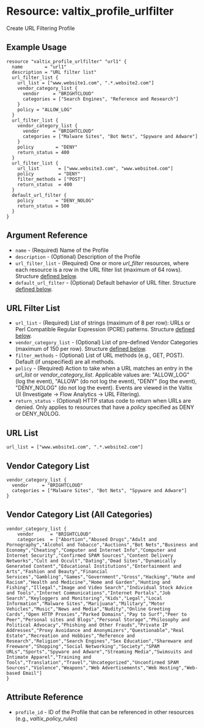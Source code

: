# Resource: valtix_profile_urlfilter
Create URL Filtering Profile

## Example Usage
```hcl
resource "valtix_profile_urlfilter" "url1" {
  name        = "url1"
  description = "URL filter list"
  url_filter_list {
    url_list = ["www.website1.com", ".*.website2.com"]
    vendor_category_list {
      vendor     = "BRIGHTCLOUD"
      categories = ["Search Engines", "Reference and Research"]
    }
    policy = "ALLOW_LOG"
  }
  url_filter_list {
    vendor_category_list {
      vendor     = "BRIGHTCLOUD"
      categories = ["Malware Sites", "Bot Nets", "Spyware and Adware"]
    }
    policy        = "DENY"
    return_status = 400
  }
  url_filter_list {
    url_list       = ["www.website3.com", "www.website4.com"]
    policy         = "DENY"
    filter_methods = ["POST"]
    return_status  = 400
  }
  default_url_filter {
    policy        = "DENY_NOLOG"
    return_status = 500
  }
}
```

## Argument Reference
* `name` - (Required) Name of the Profile
* `description` - (Optional) Description of the Profile
* `url_filter_list` - (Required) One or more *url_filter* resources, where each resource is a row in the URL filter list (maximum of 64 rows). Structure [defined below](#url-filter-list).
* `default_url_filter` - (Optional) Default behavior of URL filter. Structure [defined below](#url-filter).

## URL Filter List
* `url_list` - (Required) List of strings (maximum of 8 per row): URLs or Perl Compatible Regular Expression (PCRE) patterns.  Structure [defined below](#url-list).
* `vendor_category_list` - (Optional) List of pre-defined Vendor Categories (maximum of 150 per row).  Structure [defined below](#vendor-category-list). 
* `filter_methods` - (Optional) List of URL methods (e.g., GET, POST). Default (if unspecified) are all methods.
* `policy` - (Required) Action to take when a URL matches an entry in the *url_list* or *vendor_category_list*.  Applicable values are: "ALLOW_LOG" (log the event), "ALLOW" (do not log the event), "DENY" (log the event), "DENY_NOLOG" (do not log the event).  Events are viewed in the Valtix UI (Investigate -> Flow Analytics -> URL Filtering).
* `return_status` - (Optional) HTTP status code to return when URLs are denied.  Only applies to resources that have a *policy* specified as DENY or DENY_NOLOG.

## URL List
```
url_list = ["www.website1.com", ".*.website2.com"]
```

## Vendor Category List
```
vendor_category_list {
  vendor     = "BRIGHTCLOUD"
  categories = ["Malware Sites", "Bot Nets", "Spyware and Adware"]
}
```
## Vendor Category List (All Categories)
```
vendor_category_list {
	vendor      = "BRIGHTCLOUD"
	categories  = ["Abortion","Abused Drugs","Adult and Pornography","Alcohol and Tobacco","Auctions","Bot Nets","Business and Economy","Cheating","Computer and Internet Info","Computer and Internet Security","Confirmed SPAM Sources","Content Delivery Networks","Cult and Occult","Dating","Dead Sites","Dynamically Generated Content","Educational Institutions","Entertainment and Arts","Fashion and Beauty","Financial Services","Gambling","Games","Government","Gross","Hacking","Hate and Racism","Health and Medicine","Home and Garden","Hunting and Fishing","Illegal","Image and Video Search","Individual Stock Advice and Tools","Internet Communications","Internet Portals","Job Search","Keyloggers and Monitoring","Kids","Legal","Local Information","Malware Sites","Marijuana","Military","Motor Vehicles","Music","News and Media","Nudity","Online Greeting Cards","Open HTTP Proxies","Parked Domains","Pay to Surf","Peer to Peer","Personal sites and Blogs","Personal Storage","Philosophy and Political Advocacy","Phishing and Other Frauds","Private IP Addresses","Proxy Avoidance and Anonymizers","Questionable","Real Estate","Recreation and Hobbies","Reference and Research","Religion","Search Engines","Sex Education","Shareware and Freeware","Shopping","Social Networking","Society","SPAM URLs","Sports","Spyware and Adware","Streaming Media","Swimsuits and Intimate Apparel","Training and Tools","Translation","Travel","Uncategorized","Unconfirmed SPAM Sources","Violence","Weapons","Web Advertisements","Web Hosting","Web-based Email"]
}
```

## Attribute Reference
* `profile_id` - ID of the Profile that can be referenced in other resources (e.g., *valtix_policy_rules*)

